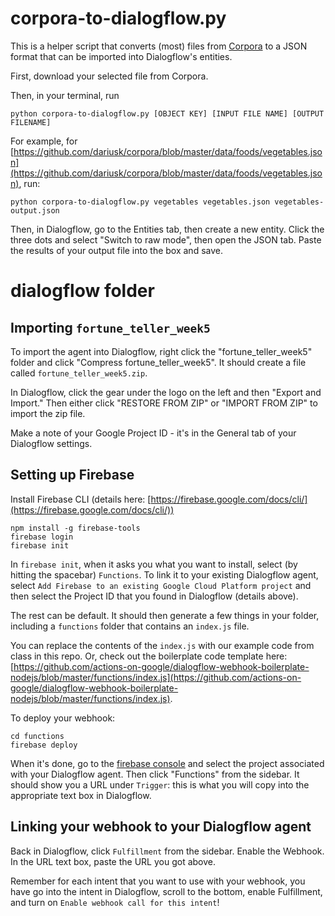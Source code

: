 # corpora-to-dialogflow.py

This is a helper script that converts (most) files from [Corpora]([Corpora](https://github.com/dariusk/corpora)) to a JSON format that can be imported into Dialogflow's entities.

First, download your selected file from Corpora. 

Then, in your terminal, run

```
python corpora-to-dialogflow.py [OBJECT KEY] [INPUT FILE NAME] [OUTPUT FILENAME]
```
For example, for [https://github.com/dariusk/corpora/blob/master/data/foods/vegetables.json](https://github.com/dariusk/corpora/blob/master/data/foods/vegetables.json), run:

```
python corpora-to-dialogflow.py vegetables vegetables.json vegetables-output.json
```

Then, in Dialogflow, go to the Entities tab, then create a new entity. Click the three dots and select "Switch to raw mode", then open the JSON tab. Paste the results of your output file into the box and save.

# dialogflow folder

## Importing `fortune_teller_week5`

To import the agent into Dialogflow, right click the "fortune_teller_week5" folder and click "Compress fortune_teller_week5". It should create a file called `fortune_teller_week5.zip`.

In Dialogflow, click the gear under the logo on the left and then "Export and Import." Then either click "RESTORE FROM ZIP" or "IMPORT FROM ZIP" to import the zip file.

Make a note of your Google Project ID - it's in the General tab of your Dialogflow settings.

## Setting up Firebase

Install Firebase CLI (details here: [https://firebase.google.com/docs/cli/](https://firebase.google.com/docs/cli/))

```
npm install -g firebase-tools
firebase login
firebase init
```
In `firebase init`, when it asks you what you want to install, select (by hitting the spacebar) `Functions`. To link it to your existing Dialogflow agent, select `Add Firebase to an existing Google Cloud Platform project` and then select the Project ID that you found in Dialogflow (details above).

The rest can be default. It should then generate a few things in your folder, including a `functions` folder that contains an `index.js` file. 

You can replace the contents of the `index.js` with our example code from class in this repo. Or, check out the boilerplate code template here: [https://github.com/actions-on-google/dialogflow-webhook-boilerplate-nodejs/blob/master/functions/index.js](https://github.com/actions-on-google/dialogflow-webhook-boilerplate-nodejs/blob/master/functions/index.js).

To deploy your webhook:

```
cd functions
firebase deploy
```

When it's done, go to the [firebase console](https://console.firebase.google.com/) and select the project associated with your Dialogflow agent. Then click "Functions" from the sidebar. It should show you a URL under `Trigger`: this is what you will copy into the appropriate text box in Dialogflow.

## Linking your webhook to your Dialogflow agent

Back in Dialogflow, click `Fulfillment` from the sidebar. Enable the Webhook. In the URL text box, paste the URL you got above.

Remember for each intent that you want to use with your webhook, you have go into the intent in Dialogflow, scroll to the bottom, enable Fulfillment, and turn on `Enable webhook call for this intent`!